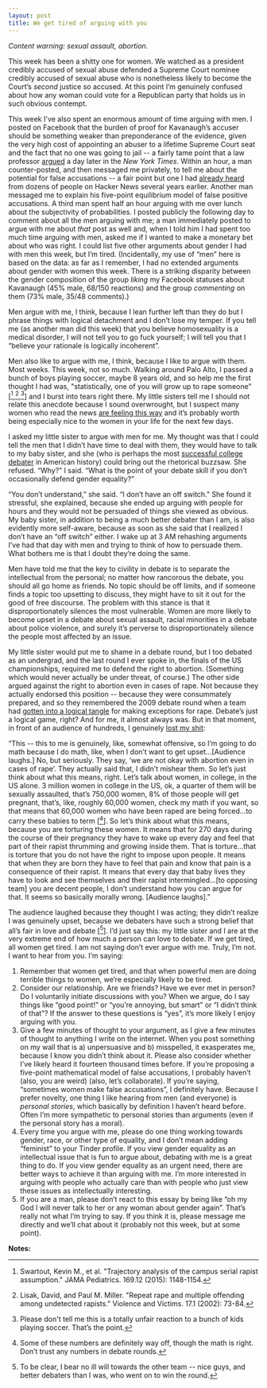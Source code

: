 ```yaml
---
layout: post
title: We get tired of arguing with you
---
```


*Content warning: sexual assault, abortion.*

This week has been a shitty one for women. We watched as a president credibly accused of sexual abuse defended a Supreme Court nominee credibly accused of sexual abuse who is nonetheless likely to become the Court’s *second* justice so accused. At this point I’m genuinely confused about how any woman could vote for a Republican party that holds us in such obvious contempt. 

This week I've also spent an enormous amount of time arguing with men. I posted on Facebook that the burden of proof for Kavanaugh’s accuser should be something weaker than preponderance of the evidence, given the very high cost of appointing an abuser to a lifetime Supreme Court seat and the fact that no one was going to jail -- a fairly tame point that a law professor [argued](https://www.nytimes.com/2018/09/20/opinion/kavanaugh-blasey-allegation-disqualify.html) a day later in the *New York Times*. Within an hour, a man counter-posted, and then messaged me privately, to tell me about the potential for false accusations -- a fair point but one I had [already heard](https://news.ycombinator.com/item?id=8788386) from dozens of people on Hacker News several years earlier. Another man messaged me to explain his five-point equilibrium model of false positive accusations. A third man spent half an hour arguing with me over lunch about the subjectivity of probabilities. I posted publicly the following day to comment about all the men arguing with me; a man immediately posted to argue with me about *that* post as well and, when I told him I had spent too much time arguing with men, asked me if I wanted to make a monetary bet about who was right. I could list five other arguments about gender I had with men this week, but I’m tired. (Incidentally, my use of “men” here is based on the data: as far as I remember, I had no extended arguments about gender with women this week. There is a striking disparity between the gender composition of the group *liking* my Facebook statuses about Kavanaugh (45% male, 68/150 reactions) and the group *commenting* on them (73% male, 35/48 comments).)

Men argue with me, I think, because I lean further left than they do but I phrase things with logical detachment and I don’t lose my temper. If you tell me (as another man did this week) that you believe homosexuality is a medical disorder, I will not tell you to go fuck yourself; I will tell you that I “believe your rationale is logically incoherent”.

Men also like to argue with me, I think, because I like to argue with them. Most weeks. This week, not so much. Walking around Palo Alto, I passed a bunch of boys playing soccer, maybe 8 years old, and so help me the first thought I had was, "statistically, one of you will grow up to rape someone" [[^1],[^2],[^3]] and I burst into tears right there. My little sisters tell me I should not relate this anecdote because I sound overwrought, but I suspect many women who read the news [are feeling this way](https://twitter.com/AlbertsonB2/status/1042957538331906048) and it’s probably worth being especially nice to the women in your life for the next few days. 

I asked my little sister to argue with men for me. My thought was that I could tell the men that I didn’t have time to deal with them, they would have to talk to my baby sister, and she (who is perhaps the most [successful college debater](https://www.facebook.com/Peasleedebate/posts/1819394888118386?__xts__[0]=68.ARBzVevnFnUhHrNG4gMtnkagjtW5AkMeq7bDQC1z9Qlm-7m54O4bXBIZnhb96oVhaqQzEEqOQaj5mMF9GZrwLPO24bb7_kTGtjXTEF5KupWOfULdPhYVhMxJYB-0qrAP0BlpX3cbsjksz92tGYllStBpkCXurJJSB03ZaKp2gzY8n2wzst5EzQ&__tn__=-R) in American history) could bring out the rhetorical buzzsaw. She refused. “Why?” I said. “What is the point of your debate skill if you don’t occasionally defend gender equality?”

“You don’t understand,” she said. “I don’t have an off switch.” She found it stressful, she explained, because she ended up arguing with people for hours and they would not be persuaded of things she viewed as obvious. My baby sister, in addition to being a much better debater than I am, is also evidently more self-aware, because as soon as she said that I realized I don’t have an “off switch” either. I wake up at 3 AM rehashing arguments I’ve had that day with men and trying to think of how to persuade them. What bothers me is that I doubt they’re doing the same. 

Men have told me that the key to civility in debate is to separate the intellectual from the personal; no matter how rancorous the debate, you should all go home as friends. No topic should be off limits, and if someone finds a topic too upsetting to discuss, they might have to sit it out for the good of free discourse. The problem with this stance is that it disproportionately silences the most vulnerable. Women are more likely to become upset in a debate about sexual assault, racial minorities in a debate about police violence, and surely it’s perverse to disproportionately silence the people most affected by an issue. 

My little sister would put me to shame in a debate round, but I too debated as an undergrad, and the last round I ever spoke in, the finals of the US championships, required me to defend the right to abortion. (Something which would never actually be under threat, of course.) The other side argued against the right to abortion even in cases of rape. Not because they actually endorsed this position -- because they were consummately prepared, and so they remembered the 2009 debate round when a team had [gotten into a logical tangle](http://www.youtube.com/watch?v=VMQTtUU4LbI&t=7m58s) for making exceptions for rape. Debate’s just a logical game, right? And for me, it almost always was. But in that moment, in front of an audience of hundreds, I genuinely [lost my shit](https://vimeo.com/64153358#t=51m27s): 

“This -- this to me is genuinely, like, somewhat offensive, so I’m going to do math because I do math, like, when I don’t want to get upset...[Audience laughs.] No, but seriously. They say, ‘we are not okay with abortion even in cases of rape’. They actually said that, I didn’t mishear them. So let’s just think about what this means, right. Let’s talk about women, in college, in the US alone. 3 million women in college in the US, ok, a quarter of them will be sexually assaulted, that’s 750,000 women, 8% of those people will get pregnant, that’s, like, roughly 60,000 women, check my math if you want, so that means that 60,000 women who have been raped are being forced...to carry these babies to term [[^4]]. So let’s think about what this means, because you are torturing these women. It means that for 270 days during the course of their pregnancy they have to wake up every day and feel that part of their rapist thrumming and growing inside them. That is torture...that is torture that you do not have the right to impose upon people. It means that when they are born they have to feel that pain and know that pain is a consequence of their rapist. It means that every day that baby lives they have to look and see themselves and their rapist intermingled...[to opposing team] you are decent people, I don’t understand how you can argue for that. It seems so basically morally wrong. [Audience laughs].” 

The audience laughed because they thought I was acting; they didn’t realize I was genuinely upset, because we debaters have such a strong belief that all’s fair in love and debate [[^5]]. I’d just say this: my little sister and I are at the very extreme end of how much a person can love to debate. If we get tired, all women get tired. I am not saying don’t ever argue with me. Truly, I’m not. I want to hear from you. I’m saying: 

1. Remember that women get tired, and that when powerful men are doing terrible things to women, we’re especially likely to be tired. 
2. Consider our relationship. Are we friends? Have we ever met in person? Do I voluntarily initiate discussions with you? When we argue, do I say things like “good point!” or “you’re annoying, but smart” or “I didn’t think of that”? If the answer to these questions is “yes”, it’s more likely I enjoy arguing with you. 
3. Give a few minutes of thought to your argument, as I give a few minutes of thought to anything I write on the internet. When you post something on my wall that is a) unpersuasive and b) misspelled, it exasperates me, because I know you didn’t think about it. Please also consider whether I’ve likely heard it fourteen thousand times before. If you’re proposing a five-point mathematical model of false accusations, I probably haven’t (also, you are weird) (also, let’s collaborate). If you’re saying, “sometimes women make false accusations”, I definitely have. Because I prefer novelty, one thing I like hearing from men (and everyone) is *personal stories*, which basically by definition I haven’t heard before. Often I’m more sympathetic to personal stories than arguments (even if the personal story has a moral). 
4. Every time you argue with me, please do one thing working towards gender, race, or other type of equality, and I don’t mean adding “feminist” to your Tinder profile. If you view gender equality as an intellectual issue that is fun to argue about, debating with me is a great thing to do. If you view gender equality as an urgent need, there are better ways to achieve it than arguing with me. I’m more interested in arguing with people who actually care than with people who just view these issues as intellectually interesting. 
5. If you are a man, please don’t react to this essay by being like “oh my God I will never talk to her or any woman about gender again”. That’s really not what I’m trying to say. If you think it is, please message me directly and we’ll chat about it (probably not this week, but at some point). 

**Notes:**

[^1]: Swartout, Kevin M., et al. "Trajectory analysis of the campus serial rapist assumption." JAMA Pediatrics. 169.12 (2015): 1148-1154. 

[^2]: Lisak, David, and Paul M. Miller. "Repeat rape and multiple offending among undetected rapists." Violence and Victims. 17.1 (2002): 73-84. 

[^3]: Please don't tell me this is a totally unfair reaction to a bunch of kids playing soccer. That’s the point. 

[^4]: Some of these numbers are definitely way off, though the math is right. Don’t trust any numbers in debate rounds. 

[^5]: To be clear, I bear no ill will towards the other team -- nice guys, and better debaters than I was, who went on to win the round. 
